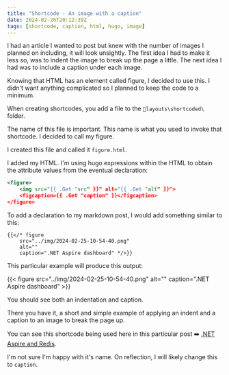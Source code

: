 ```yaml
---
title: "Shortcode - An image with a caption"
date: 2024-02-26T20:12:39Z
tags: [shortcode, caption, html, hugo, image]
---
```


I had an article I wanted to post but knew with the number of images I planned on including, it will look unsightly.  The first idea I had to make it less so, was to indent the image to break up the page a little.  The next idea I had was to include a caption under each image.

Knowing that HTML has an element called figure, I decided to use this.  I didn't want anything complicated so I planned to keep the code to a minimum.

When creating shortcodes, you add a file to the `📁layouts\shortcoded\` folder.

The name of this file is important.  This name is what you used to invoke that shortcode.  I decided to call my figure.

I created this file and called it `figure.html`. 

I added my HTML. I'm using hugo expressions within the HTML to obtain the attribute values from the eventual declaration:

```xml
<figure>
    <img src="{{ .Get "src" }}" alt="{{ .Get "alt" }}">
    <figcaption>{{ .Get "caption" }}</figcaption>
</figure>
```

To add a declaration to my markdown post, I would add something similar to this:

```
{{</* figure 
    src="../img/2024-02-25-10-54-40.png" 
    alt="" 
    caption=".NET Aspire dashboard" */>}}
```

This particular example will produce this output:

{{< figure 
    src="../img/2024-02-25-10-54-40.png" 
    alt="" 
    caption=".NET Aspire dashboard" >}}

You should see both an indentation and caption.

There you have it, a short and simple example of applying an indent and a caption to an image to break the page up.  

You can see this shortcode being used here in this particular post ➡️ [.NET Aspire and Redis](dotnet-aspire-and-redis.md).

I'm not sure I'm happy with it's name. On reflection, I will likely change this to `caption`.